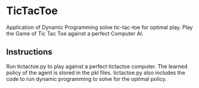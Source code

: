 # TicTacToe
Application of Dynamic Programming solve tic-tac-toe for optimal play. Play the Game of Tic Tac Toe against a perfect Computer AI.

## Instructions
Run tictactoe.py to play against a perfect tictactoe computer. The learned policy of the agent is stored in the pkl files. tictactoe.py also includes the code to run dynamic programming to solve for the optimal policy.

